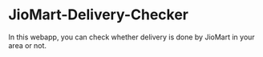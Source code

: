 # JioMart-Delivery-Checker
In this webapp, you can check whether delivery is done by JioMart in your area or not.
